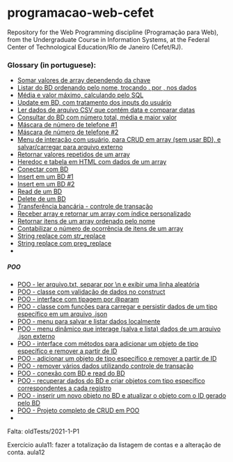 # programacao-web-cefet

Repository for the Web Programming discipline (Programação para Web), from the Undergraduate Course in Information Systems, at the Federal Center of Technological Education/Rio de Janeiro (Cefet/RJ).

### Glossary (in portuguese):

- [Somar valores de array dependendo da chave](/oldTests/2023-2-P1/01/soma.php)
- [Listar do BD ordenando pelo nome, trocando . por , nos dados](/oldTests/2023-2-P1/02/listagem.php)
- [Média e valor máximo, calculando pelo SQL](/oldTests/2023-2-P1/02/listagem.php)
- [Update em BD, com tratamento dos inputs do usuário](/oldTests/2023-2-P1/02/atualizar.php)
- [Ler dados de arquivo CSV que contém data e comparar datas](/oldTests/2023-1-P1/01/01.php)
- [Consultar do BD com número total, média e maior valor](/oldTests/2023-1-P1/02/02.php)
- [Máscara de número de telefone #1](/oldTests/2023-1-P1/04/04.php)
- [Máscara de número de telefone #2](/aula4/phoneMask1.php)
- [Menu de interação com usuário, para CRUD em array (sem usar BD), e salvar/carregar para arquivo externo](/aula3/menu.php)
- [Retornar valores repetidos de um array](/aula4/stringRepeated.php)
- [Heredoc e tabela em HTML com dados de um array](/aula4/heredoc.php)
- [Conectar com BD](/aula7/conexao.php)
- [Insert em um BD #1](/aula6/inserir1.php)
- [Insert em um BD #2](/aula6/inserir2.php)
- [Read de um BD](/aula7/contas.php)
- [Delete de um BD](/aula6/remover.php)
- [Transferência bancária - controle de transação](/aula7/transf.php)
- [Receber array e retornar um array com índice personalizado](/extra/stringsAndArrays/04.php#L22)
- [Retornar itens de um array ordenado pelo nome](/extra/stringsAndArrays/04.php#L60)
- [Contabilizar o número de ocorrência de itens de um array](/extra/stringsAndArrays/05.php)
- [String replace com str_replace](/extra/stringsAndArrays/08.php)
- [String replace com preg_replace](/extra/stringsAndArrays/07.php)
- 

##### POO

- [POO - ler arquivo.txt, separar por \n e exibir uma linha aleatória](/oldTests/2023-2-P1/03/LeitorFraseDoDiaEmArquivo.php)
- [POO - classe com validação de dados no construct](/aula5/Produto.php)
- [POO - interface com tipagem por @param](/aula5/InterfaceProduto.php)
- [POO - classe com funções para carregar e persistir dados de um tipo específico em um arquivo .json](/aula5/RepoProdutoEmJson.php)
- [POO - menu para salvar e listar dados localmente](/aula5/TelaProduto.php)
- [POO - menu dinâmico que interage (salva e lista) dados de um arquivo .json externo](/aula5/Aplicacao.php)
- [POO - interface com métodos para adicionar um objeto de tipo específico e remover a partir de ID](/oldTests/2023-1-P1/03/repositorio-lutador.php)
- [POO - adicionar um objeto de tipo específico e remover a partir de ID](/oldTests/2023-1-P1/03/repositorio-lutador-em-bdr.php)
- [POO - remover vários dados utilizando controle de transação](/oldTests/2023-1-P1/03/remover.php)
- [POO - conexão com BD e read do BD](/aula7/poo/teste.php)
- [POO - recuperar dados do BD e criar objetos com tipo específico correspondentes a cada registro](/aula7/poo/ContaBancaria.php)
- [POO - inserir um novo objeto no BD e atualizar o objeto com o ID gerado pelo BD](/aula7/poo/ContaBancaria.php)
- [POO - Projeto completo de CRUD em POO](/aula8/)
- 


Falta:
oldTests/2021-1-P1

Exercício aula11: fazer a totalização da listagem de contas e a alteração de conta.
aula12